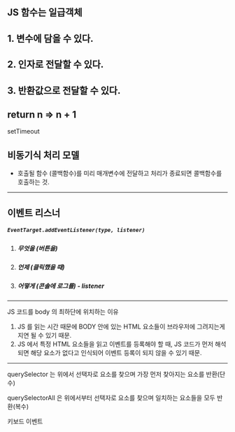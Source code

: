 ## JS 함수는 일급객체

## 1. 변수에 담을 수 있다.

## 2. 인자로 전달할 수 있다.

## 3. 반환값으로 전달할 수 있다.

## return n => n + 1



setTimeout



## 비동기식 처리 모델

- 호출될 함수 (콜백함수)를 미리 매개변수에 전달하고 처리가 종료되면 콜백함수를 호출하는 것.

---

## 이벤트 리스너

##### `EventTarget.addEventListener(type, listener)`

1. ##### 무엇을 (버튼을)

2. ##### 언제 (클릭했을 때)

3. ##### 어떻게 (콘솔에 로그를) - listener

---

JS 코드를 body 의 최하단에 위치하는 이유

1. JS 를 읽는 시간 때문에 BODY 안에 있는 HTML 요소들이 브라우저에 그려지는게 지연 될 수 있기 때문.
2. JS 에서 특정 HTML 요소들을 읽고 이벤트를 등록해야 할 때, JS 코드가 먼저 해석되면 해당 요소가 없다고 인식되어 이벤트 등록이 되지 않을 수 있기 때문.

---

querySelector 는 위에서 선택자로 요소를 찾으며 가장 먼저 찾아지는 요소를 반환(단수)

querySelectorAll 은 위에서부터 선택자로 요소를 찾으며 일치하는 요소들을 모두 반환(복수)







키보드 이벤트
